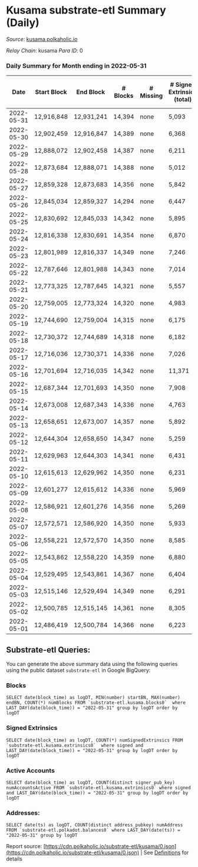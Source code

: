 # Kusama substrate-etl Summary (Daily)

_Source_: [kusama.polkaholic.io](https://kusama.polkaholic.io)

*Relay Chain*: kusama
*Para ID*: 0



### Daily Summary for Month ending in 2022-05-31


| Date | Start Block | End Block | # Blocks | # Missing | # Signed Extrinsics (total) | # Active Accounts | # Addresses with Balances | # Events | # Transfers | # XCM Transfers In | # XCM Transfers Out |
| ---- | ----------- | --------- | -------- | --------- | --------------------------- | ----------------- | ------------------------- | -------- | ----------- | ------------------ | ------------------- |
| 2022-05-31 | 12,916,848 | 12,931,241 | 14,394 | none  | 5,093 | 1,440 | 253,156 | 494,786 | 1,394 ($6,941,076.25) | 254 ($1,793,856.31) | 236 ($703,315.75) |
| 2022-05-30 | 12,902,459 | 12,916,847 | 14,389 | none  | 6,368 | 1,786 |  | 516,164 | 1,544 ($2,558,755.60) | 154 ($173,838.61) | 159 ($161,292.70) |
| 2022-05-29 | 12,888,072 | 12,902,458 | 14,387 | none  | 6,211 | 1,809 | 252,860 | 512,436 | 2,249 ($2,708,400.41) | 189 ($285,640.08) | 159 ($230,563.16) |
| 2022-05-28 | 12,873,684 | 12,888,071 | 14,388 | none  | 5,012 | 1,083 |  | 490,458 | 1,117 ($1,940,312.01) | 129 ($481,468.73) | 134 ($422,011.90) |
| 2022-05-27 | 12,859,328 | 12,873,683 | 14,356 | none  | 5,842 | 1,417 |  | 516,814 | 1,695 ($9,057,849.35) | 169 ($313,709.67) | 193 ($430,356.81) |
| 2022-05-26 | 12,845,034 | 12,859,327 | 14,294 | none  | 6,447 | 1,546 |  | 513,195 | 1,721 ($12,932,887.94) | 187 ($1,280,387.02) | 216 ($659,324.49) |
| 2022-05-25 | 12,830,692 | 12,845,033 | 14,342 | none  | 5,895 | 1,618 |  | 511,853 | 1,533 ($4,917,291.18) | 171 ($1,421,597.76) | 241 ($1,331,342.36) |
| 2022-05-24 | 12,816,338 | 12,830,691 | 14,354 | none  | 6,870 | 2,125 |  | 508,855 | 1,525 ($4,912,815.58) | 182 ($722,770.71) | 250 ($595,664.95) |
| 2022-05-23 | 12,801,989 | 12,816,337 | 14,349 | none  | 7,246 | 2,161 |  | 520,725 | 1,956 ($5,406,580.57) | 269 ($765,575.41) | 303 ($954,508.88) |
| 2022-05-22 | 12,787,646 | 12,801,988 | 14,343 | none  | 7,014 | 2,771 |  | 517,230 | 2,974 ($19,256,264.87) | 149 ($331,697.35) | 202 ($896,887.72) |
| 2022-05-21 | 12,773,325 | 12,787,645 | 14,321 | none  | 5,557 | 1,390 |  | 493,528 | 1,689 ($23,657,674.62) | 160 ($306,073.77) | 286 ($1,321,373.47) |
| 2022-05-20 | 12,759,005 | 12,773,324 | 14,320 | none  | 4,983 | 1,535 | 252,001 | 489,868 | 1,581 ($6,466,907.92) | 144 ($260,014.34) | 247 ($546,993.35) |
| 2022-05-19 | 12,744,690 | 12,759,004 | 14,315 | none  | 6,175 | 1,857 |  | 519,275 | 2,299 ($7,433,080.78) | 249 ($747,410.48) | 436 ($1,355,921.36) |
| 2022-05-18 | 12,730,372 | 12,744,689 | 14,318 | none  | 6,182 | 1,856 |  | 503,702 | 2,198 ($8,303,195.99) | 253 ($662,705.27) | 398 ($1,112,787.90) |
| 2022-05-17 | 12,716,036 | 12,730,371 | 14,336 | none  | 7,026 | 2,176 |  | 519,454 | 2,672 ($15,149,473.25) | 315 ($1,156,729.32) | 674 ($1,721,730.62) |
| 2022-05-16 | 12,701,694 | 12,716,035 | 14,342 | none  | 11,371 | 4,517 |  | 555,459 | 6,392 ($52,917,899.06) | 557 ($5,253,079.91) | 1,518 ($7,109,706.10) |
| 2022-05-15 | 12,687,344 | 12,701,693 | 14,350 | none  | 7,908 | 3,260 |  | 559,498 | 32,023 ($107,858,148.20) | 224 ($1,837,781.94) | 514 ($10,511,900.98) |
| 2022-05-14 | 12,673,008 | 12,687,343 | 14,336 | none  | 4,763 | 1,657 |  | 489,914 | 1,457 ($17,087,830.00) | 185 ($451,770.07) | 207 ($542,103.35) |
| 2022-05-13 | 12,658,651 | 12,673,007 | 14,357 | none  | 5,892 | 1,504 |  | 507,944 | 1,428 ($6,459,921.77) | 219 ($630,288.61) | 233 ($563,054.07) |
| 2022-05-12 | 12,644,304 | 12,658,650 | 14,347 | none  | 5,259 | 1,564 |  | 484,580 | 1,770 ($6,074,402.33) | 306 ($1,372,951.99) | 372 ($1,419,536.09) |
| 2022-05-11 | 12,629,963 | 12,644,303 | 14,341 | none  | 6,431 | 1,688 |  | 491,522 | 2,396 ($10,595,743.06) | 386 ($1,670,810.19) | 468 ($1,380,820.24) |
| 2022-05-10 | 12,615,613 | 12,629,962 | 14,350 | none  | 6,231 | 1,845 |  | 437,350 | 1,828 ($9,370,756.81) | 235 ($1,043,942.65) | 326 ($819,486.88) |
| 2022-05-09 | 12,601,277 | 12,615,612 | 14,336 | none  | 5,969 | 1,777 |  | 411,863 | 1,724 ($10,483,435.79) | 232 ($575,497.07) | 253 ($879,723.47) |
| 2022-05-08 | 12,586,921 | 12,601,276 | 14,356 | none  | 5,269 | 1,334 |  | 390,012 | 1,528 ($6,097,382.73) | 152 ($276,477.13) | 218 ($453,710.54) |
| 2022-05-07 | 12,572,571 | 12,586,920 | 14,350 | none  | 5,933 | 1,533 |  | 407,908 | 1,729 ($4,240,677.39) | 142 ($768,918.04) | 154 ($825,594.18) |
| 2022-05-06 | 12,558,221 | 12,572,570 | 14,350 | none  | 8,585 | 1,969 |  | 414,734 | 1,775 ($6,188,640.93) | 186 ($489,715.65) | 203 ($1,076,270.60) |
| 2022-05-05 | 12,543,862 | 12,558,220 | 14,359 | none  | 6,880 | 1,794 |  | 399,917 | 1,388 ($5,225,558.98) | 165 ($403,861.64) | 176 ($745,700.48) |
| 2022-05-04 | 12,529,495 | 12,543,861 | 14,367 | none  | 6,404 | 1,470 |  | 408,819 | 1,204 ($2,235,066.12) | 126 ($195,327.54) | 169 ($281,077.69) |
| 2022-05-03 | 12,515,146 | 12,529,494 | 14,349 | none  | 6,291 | 1,475 |  | 391,091 | 1,277 ($3,655,121.65) | 113 ($178,934.12) | 143 ($205,578.13) |
| 2022-05-02 | 12,500,785 | 12,515,145 | 14,361 | none  | 8,305 | 2,471 |  | 402,278 | 2,105 ($25,218,435.96) | 117 ($364,966.80) | 159 ($634,677.91) |
| 2022-05-01 | 12,486,419 | 12,500,784 | 14,366 | none  | 6,223 | 1,462 |  | 385,062 | 1,683 ($4,516,719.09) | 134 ($282,171.34) | 180 ($398,280.57) |

## Substrate-etl Queries:
You can generate the above summary data using the following queries using the public dataset `substrate-etl` in Google BigQuery:


### Blocks
```
SELECT date(block_time) as logDT, MIN(number) startBN, MAX(number) endBN, COUNT(*) numBlocks FROM `substrate-etl.kusama.blocks0`  where LAST_DAY(date(block_time)) = "2022-05-31" group by logDT order by logDT
```


### Signed Extrinsics
```
SELECT date(block_time) as logDT, COUNT(*) numSignedExtrinsics FROM `substrate-etl.kusama.extrinsics0`  where signed and LAST_DAY(date(block_time)) = "2022-05-31" group by logDT order by logDT
```


### Active Accounts
```
SELECT date(block_time) as logDT, COUNT(distinct signer_pub_key) numAccountsActive FROM `substrate-etl.kusama.extrinsics0` where signed and LAST_DAY(date(block_time)) = "2022-05-31" group by logDT order by logDT
```


### Addresses:
```
SELECT date(ts) as logDT, COUNT(distinct address_pubkey) numAddress FROM `substrate-etl.polkadot.balances0` where LAST_DAY(date(ts)) = "2022-05-31" group by logDT
```



Report source: [https://cdn.polkaholic.io/substrate-etl/kusama/0.json](https://cdn.polkaholic.io/substrate-etl/kusama/0.json) | See [Definitions](/DEFINITIONS.md) for details

